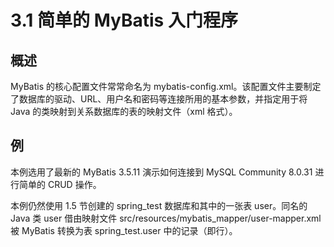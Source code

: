 # 3.1 简单的 MyBatis 入门程序

## 概述

MyBatis 的核心配置文件常常命名为 mybatis-config.xml。该配置文件主要制定了数据库的驱动、URL、用户名和密码等连接所用的基本参数，并指定用于将 Java 的类映射到关系数据库的表的映射文件（xml 格式）。

## 例

本例选用了最新的 MyBatis 3.5.11 演示如何连接到 MySQL Community 8.0.31 进行简单的 CRUD 操作。

本例仍然使用 1.5 节创建的 spring_test 数据库和其中的一张表 user。同名的 Java 类 user 借由映射文件 src/resources/mybatis_mapper/user-mapper.xml 被 MyBatis 转换为表 spring_test.user 中的记录（即行）。
